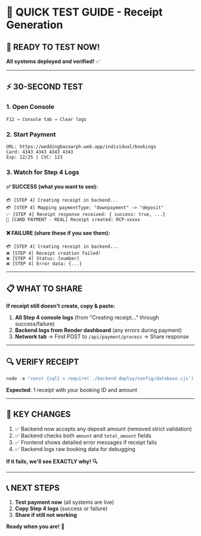 # 🎯 QUICK TEST GUIDE - Receipt Generation

## 🚀 READY TO TEST NOW!

**All systems deployed and verified!** ✅

---

## ⚡ 30-SECOND TEST

### 1. Open Console
```
F12 → Console tab → Clear logs
```

### 2. Start Payment
```
URL: https://weddingbazaarph.web.app/individual/bookings
Card: 4343 4343 4343 4343
Exp: 12/25 | CVC: 123
```

### 3. Watch for Step 4 Logs

#### ✅ SUCCESS (what you want to see):
```
💳 [STEP 4] Creating receipt in backend...
💳 [STEP 4] Mapping paymentType: "downpayment" -> "deposit"
✅ [STEP 4] Receipt response received: { success: true, ...}
🧾 [CARD PAYMENT - REAL] Receipt created: RCP-xxxxx
```

#### ❌ FAILURE (share these if you see them):
```
💳 [STEP 4] Creating receipt in backend...
❌ [STEP 4] Receipt creation failed!
❌ [STEP 4] Status: [number]
❌ [STEP 4] Error data: {...}
```

---

## 📋 WHAT TO SHARE

**If receipt still doesn't create, copy & paste:**

1. **All Step 4 console logs** (from "Creating receipt..." through success/failure)
2. **Backend logs from Render dashboard** (any errors during payment)
3. **Network tab** → Find POST to `/api/payment/process` → Share response

---

## 🔍 VERIFY RECEIPT

```powershell
node -e "const {sql} = require('./backend-deploy/config/database.cjs'); sql\`SELECT * FROM receipts ORDER BY created_at DESC LIMIT 1\`.then(r => console.table(r)).then(() => process.exit(0))"
```

**Expected**: 1 receipt with your booking ID and amount

---

## 🎯 KEY CHANGES

1. ✅ Backend now accepts any deposit amount (removed strict validation)
2. ✅ Backend checks both `amount` and `total_amount` fields
3. ✅ Frontend shows detailed error messages if receipt fails
4. ✅ Backend logs raw booking data for debugging

**If it fails, we'll see EXACTLY why! 🔍**

---

## 📞 NEXT STEPS

1. **Test payment now** (all systems are live)
2. **Copy Step 4 logs** (success or failure)
3. **Share if still not working**

**Ready when you are!** 🚀
